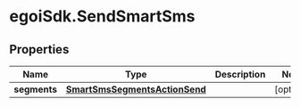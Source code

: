# egoiSdk.SendSmartSms

## Properties
Name | Type | Description | Notes
------------ | ------------- | ------------- | -------------
**segments** | [**SmartSmsSegmentsActionSend**](SmartSmsSegmentsActionSend.md) |  | [optional] 


